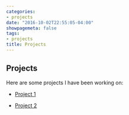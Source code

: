 ```yaml
---
categories:
- projects
date: "2016-10-02T22:55:05-04:00"
showpagemeta: false
tags:
- projects
title: Projects
---
```

## Projects

Here are some projects I have been working on:

- [Project 1](/Project1/)

- [Project 2](/Project2/)
